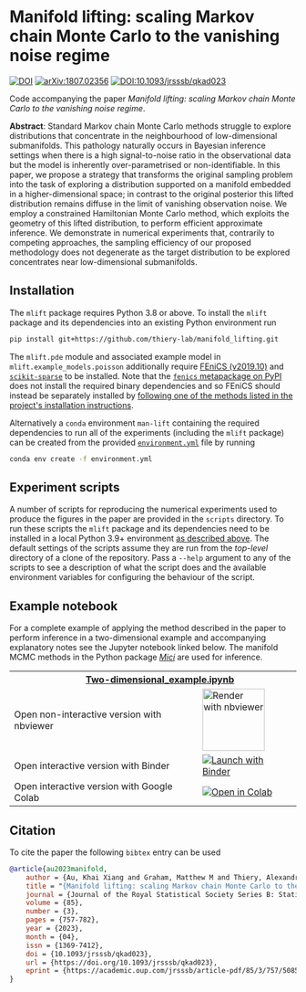 # Manifold lifting: scaling Markov chain Monte Carlo to the vanishing noise regime

[![DOI](https://zenodo.org/badge/246543695.svg)](https://zenodo.org/badge/latestdoi/246543695)
[![arXiv:1807.02356](https://img.shields.io/badge/arXiv-2003.03950-B31B1B.svg)](https://arxiv.org/abs/2003.03950)
[![DOI:10.1093/jrsssb/qkad023](https://img.shields.io/badge/Journal_article-10.1093/jrsssb/qkad023-d4a519.svg)](https://doi.org/10.1093/jrsssb/qkad023)

Code accompanying the paper *Manifold lifting: scaling Markov chain Monte Carlo to the vanishing noise regime*.

**Abstract**: Standard Markov chain Monte Carlo methods struggle to explore distributions that concentrate in the neighbourhood of low-dimensional submanifolds. This pathology naturally occurs in Bayesian inference settings when there is a high signal-to-noise ratio in the observational data but the model is inherently over-parametrised or non-identifiable. In this paper, we propose a strategy that transforms the original sampling problem into the task of exploring a distribution supported on a manifold embedded in a higher-dimensional space; in contrast to the original posterior this lifted distribution remains diffuse in the limit of vanishing observation noise. We employ a constrained Hamiltonian Monte Carlo method, which exploits the geometry of this lifted distribution, to perform efficient approximate inference. We demonstrate in numerical experiments that, contrarily to competing approaches, the sampling efficiency of our proposed methodology does not degenerate as the target distribution to be explored concentrates near low-dimensional submanifolds.

## Installation

The `mlift` package requires Python 3.8 or above. To install the `mlift` package and its dependencies into an existing Python environment run

```bash
pip install git+https://github.com/thiery-lab/manifold_lifting.git
```

The `mlift.pde` module and associated example model in `mlift.example_models.poisson` additionally require [FEniCS (v2019.10)](https://fenicsproject.org/download/archive/) and [`scikit-sparse`](https://scikit-sparse.readthedocs.io/en/latest/overview.html#installation) to be installed. Note that the [`fenics` metapackage on PyPI](https://pypi.org/project/fenics/) does not install the required binary dependencies and so FEniCS should instead be separately installed by [following one of the methods listed in the project's installation instructions](https://fenicsproject.org/download/archive/).

Alternatively a `conda` environment `man-lift` containing the required dependencies to run all of the experiments (including the `mlift` package) can be created from the provided [`environment.yml`](environment.yml) file by running

```bash
conda env create -f environment.yml
```

## Experiment scripts

A number of scripts for reproducing the numerical experiments used to produce the figures in the paper are provided in the `scripts` directory. To run these scripts the `mlift` package and its dependencies need to be installed in a local Python 3.9+ environment [as described above](#installation). The default settings of the scripts assume they are run from the _top-level_ directory of a clone of the repository. Pass a `--help` argument to any of the scripts to see a description of what the script does and the available environment variables for configuring the behaviour of the script.

## Example notebook

For a complete example of applying the method described in the paper to perform inference in a two-dimensional example and accompanying explanatory notes see the Jupyter notebook linked below. The manifold MCMC methods in the Python package [*Mici*](https://github.com/matt-graham/mici) are used for inference.

<table>
  <tr>
    <th colspan="2"><img src='https://raw.githubusercontent.com/jupyter/design/main/logos/Favicon/favicon.svg?sanitize=true' width="15" style="vertical-align:text-bottom; margin-right: 5px;"/> <a href="notebooks/Two-dimensional_example.ipynb"> Two-dimensional_example.ipynb</a></th>
  </tr>
  <tr>
    <td>Open non-interactive version with nbviewer</td>
    <td>
      <a href="https://nbviewer.jupyter.org/github/thiery-lab/manifold_lifting/blob/main/notebooks/Two-dimensional_example.ipynb">
        <img src="https://raw.githubusercontent.com/jupyter/design/main/logos/Badges/nbviewer_badge.svg?sanitize=true" width="109" alt="Render with nbviewer"  style="vertical-align:text-bottom" />
      </a>
    </td>
  </tr>
  <tr>
    <td>Open interactive version with Binder</td>
    <td>
      <a href="https://mybinder.org/v2/gh/thiery-lab/manifold_lifting/main?filepath=notebooks%2FTwo-dimensional_example.ipynb">
        <img src="https://mybinder.org/badge_logo.svg" alt="Launch with Binder"  style="vertical-align:text-bottom"/>
      </a>
    </td>
  </tr>
  <tr>
    <td>Open interactive version with Google Colab</td>
    <td>
      <a href="https://colab.research.google.com/github/thiery-lab/manifold_lifting/blob/main/notebooks/Two-dimensional_example.ipynb">
        <img alt="Open in Colab" src="https://colab.research.google.com/assets/colab-badge.svg" style="vertical-align:text-bottom">
       </a>
    </td>
  </tr>
</table>

## Citation

To cite the paper the following `bibtex` entry can be used

```bibtex
@article{au2023manifold,
    author = {Au, Khai Xiang and Graham, Matthew M and Thiery, Alexandre H},
    title = "{Manifold lifting: scaling Markov chain Monte Carlo to the vanishing noise regime}",
    journal = {Journal of the Royal Statistical Society Series B: Statistical Methodology},
    volume = {85},
    number = {3},
    pages = {757-782},
    year = {2023},
    month = {04},
    issn = {1369-7412},
    doi = {10.1093/jrsssb/qkad023},
    url = {https://doi.org/10.1093/jrsssb/qkad023},
    eprint = {https://academic.oup.com/jrsssb/article-pdf/85/3/757/50859790/qkad023.pdf},
}
```
